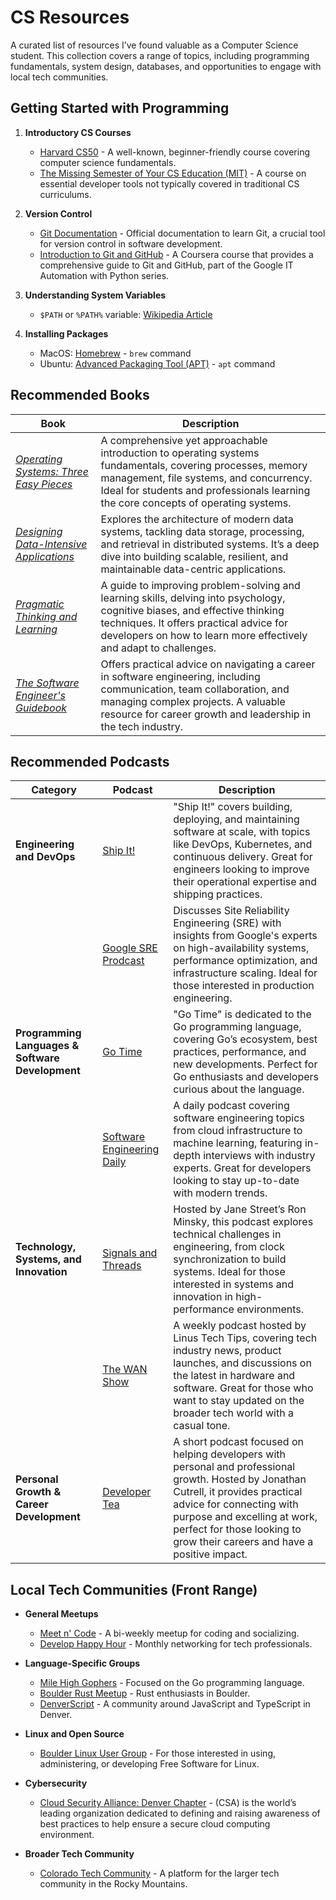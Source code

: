 # CS Resources

A curated list of resources I’ve found valuable as a Computer Science student. This collection covers a range of topics,
including programming fundamentals, system design, databases, and opportunities to engage with local tech communities.

## Getting Started with Programming

1. **Introductory CS Courses**

    - [Harvard CS50](https://www.edx.org/cs50) - A well-known, beginner-friendly course covering computer science
      fundamentals.
    - [The Missing Semester of Your CS Education (MIT)](https://missing.csail.mit.edu) - A course on essential developer
      tools not typically covered in traditional CS curriculums.

2. **Version Control**

    - [Git Documentation](https://git-scm.com/docs) - Official documentation to learn Git, a crucial tool for version
      control in software development.
    - [Introduction to Git and GitHub](https://www.coursera.org/learn/introduction-git-github) - A Coursera course that
      provides a comprehensive guide to Git and GitHub, part of the Google IT Automation with Python series.

3. **Understanding System Variables**

    - `$PATH` or `%PATH%` variable: [Wikipedia Article](<https://en.wikipedia.org/wiki/PATH_(variable)>)

4. **Installing Packages**

   - MacOS: [Homebrew](https://docs.brew.sh/Manpage) - `brew` command
   - Ubuntu: [Advanced Packaging Tool (APT)](https://ubuntu.com/server/docs/package-management) - `apt` command


## Recommended Books

| Book                                                                                                                                 | Description                                                                                                                                                                                                                                  |
|--------------------------------------------------------------------------------------------------------------------------------------|----------------------------------------------------------------------------------------------------------------------------------------------------------------------------------------------------------------------------------------------|
| [_Operating Systems: Three Easy Pieces_](https://pages.cs.wisc.edu/~remzi/OSTEP/)                                                    | A comprehensive yet approachable introduction to operating systems fundamentals, covering processes, memory management, file systems, and concurrency. Ideal for students and professionals learning the core concepts of operating systems. |
| [_Designing Data-Intensive Applications_](https://www.oreilly.com/library/view/designing-data-intensive-applications/9781491903063/) | Explores the architecture of modern data systems, tackling data storage, processing, and retrieval in distributed systems. It’s a deep dive into building scalable, resilient, and maintainable data-centric applications.                   |
| [_Pragmatic Thinking and Learning_](https://pragprog.com/titles/ahptl/pragmatic-thinking-and-learning/)                              | A guide to improving problem-solving and learning skills, delving into psychology, cognitive biases, and effective thinking techniques. It offers practical advice for developers on how to learn more effectively and adapt to challenges.  |
| [_The Software Engineer's Guidebook_](https://www.engguidebook.com/)                                                                 | Offers practical advice on navigating a career in software engineering, including communication, team collaboration, and managing complex projects. A valuable resource for career growth and leadership in the tech industry.               |

## Recommended Podcasts

| Category                                         | Podcast                                                                                                             | Description                                                                                                                                                                                                                                                                  |
|--------------------------------------------------|---------------------------------------------------------------------------------------------------------------------|------------------------------------------------------------------------------------------------------------------------------------------------------------------------------------------------------------------------------------------------------------------------------|
| **Engineering and DevOps**                       | [Ship It!](https://changelog.com/shipit)                                                                            | "Ship It!" covers building, deploying, and maintaining software at scale, with topics like DevOps, Kubernetes, and continuous delivery. Great for engineers looking to improve their operational expertise and shipping practices.                                           |
|                                                  | [Google SRE Prodcast](https://sre.google/prodcast/)                                                                 | Discusses Site Reliability Engineering (SRE) with insights from Google's experts on high-availability systems, performance optimization, and infrastructure scaling. Ideal for those interested in production engineering.                                                   |
| **Programming Languages & Software Development** | [Go Time](https://changelog.com/gotime)                                                                             | "Go Time" is dedicated to the Go programming language, covering Go’s ecosystem, best practices, performance, and new developments. Perfect for Go enthusiasts and developers curious about the language.                                                                     |
|                                                  | [Software Engineering Daily](https://softwareengineeringdaily.com/category/all-episodes/exclusive-content/Podcast/) | A daily podcast covering software engineering topics from cloud infrastructure to machine learning, featuring in-depth interviews with industry experts. Great for developers looking to stay up-to-date with modern trends.                                                 |
| **Technology, Systems, and Innovation**          | [Signals and Threads](https://signalsandthreads.com/)                                                               | Hosted by Jane Street’s Ron Minsky, this podcast explores technical challenges in engineering, from clock synchronization to build systems. Ideal for those interested in systems and innovation in high-performance environments.                                           |
|                                                  | [The WAN Show](https://www.youtube.com/playlist?list=PL8mG-RkN2uTw7PhlnAr4pZZz2QubIbujH)                                                             | A weekly podcast hosted by Linus Tech Tips, covering tech industry news, product launches, and discussions on the latest in hardware and software. Great for those who want to stay updated on the broader tech world with a casual tone.                                   |
| **Personal Growth & Career Development**         | [Developer Tea](https://developertea.com/)                                                                          | A short podcast focused on helping developers with personal and professional growth. Hosted by Jonathan Cutrell, it provides practical advice for connecting with purpose and excelling at work, perfect for those looking to grow their careers and have a positive impact. |

## Local Tech Communities (Front Range)

- **General Meetups**

   - [Meet n' Code](https://www.meetup.com/Meet-n-Code/) - A bi-weekly meetup for coding and socializing.
   - [Develop Happy Hour](https://www.meetup.com/develop-happy-hour/) - Monthly networking for tech professionals.

- **Language-Specific Groups**

   - [Mile High Gophers](https://www.meetup.com/denver-go-language-user-group/) - Focused on the Go programming
     language.
   - [Boulder Rust Meetup](https://www.meetup.com/boulder-rust-meetup/) - Rust enthusiasts in Boulder.
   - [DenverScript](https://denverscript.com/) - A community around JavaScript and TypeScript in Denver.

- **Linux and Open Source**

   - [Boulder Linux User Group](https://www.lug.boulder.co.us/) - For those interested in using, administering, or
     developing Free Software for Linux.

- **Cybersecurity**

    - [Cloud Security Alliance: Denver Chapter](https://www.meetup.com/denver-cloud-security-alliance-meetup/) - (CSA)
      is the world’s leading organization dedicated to defining and raising awareness of best practices to help ensure a
      secure cloud computing environment.

- **Broader Tech Community**
   - [Colorado Tech Community](https://coloradotech.community/) - A platform for the larger tech community in the Rocky
     Mountains.
